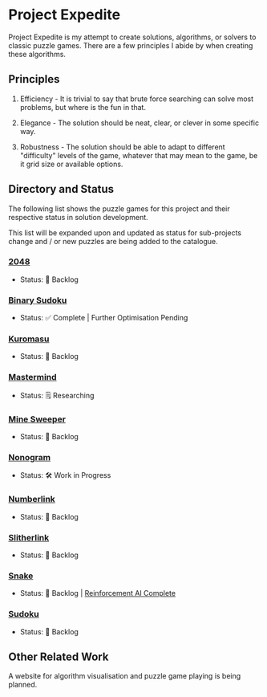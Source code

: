 # Project Expedite

Project Expedite is my attempt to create solutions, algorithms, or solvers to classic puzzle games. There are a few principles I abide by when creating these algorithms.

## Principles

1. Efficiency - It is trivial to say that brute force searching can solve most problems, but where is the fun in that.

2. Elegance - The solution should be neat, clear, or clever in some specific way.

3. Robustness - The solution should be able to adapt to different "difficulty" levels of the game, whatever that may mean to the game, be it grid size or available options.

## Directory and Status

The following list shows the puzzle games for this project and their respective status in solution development.

This list will be expanded upon and updated as status for sub-projects change and / or new puzzles are being added to the catalogue.

### <a href="2048/README.md">2048</a>
- Status: 📒 Backlog

### <a href="BinarySudoku/README.md">Binary Sudoku</a>
- Status: ✅ Complete | Further Optimisation Pending

### <a href="Kuromasu/README.md">Kuromasu</a>
- Status: 📒 Backlog

### <a href="Mastermind/README.md">Mastermind</a>
- Status: 🗒️ Researching

### <a href="MineSweeper/README.md">Mine Sweeper</a>
- Status: 📒 Backlog

### <a href="Nonogram/README.md">Nonogram</a>
- Status: 🛠️ Work in Progress

### <a href="Numberlink/README.md">Numberlink</a>
- Status: 📒 Backlog

### <a href="Slitherlink/README.md">Slitherlink</a>
- Status: 📒 Backlog

### <a href="Snake/README.md">Snake</a>
- Status: 📒 Backlog | <a href="https://github.com/lochungtin/snakeAI">Reinforcement AI Complete</a>

### <a href="Sudoku/README.md">Sudoku</a>
- Status: 📒 Backlog

## Other Related Work

A website for algorithm visualisation and puzzle game playing is being planned.
